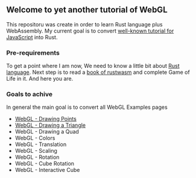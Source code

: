 ## Welcome to yet another tutorial of WebGL

This repositoru was create in order to learn Rust language plus WebAssembly.
My current goal is to convert [well-known tutorial for JavaScript](https://www.tutorialspoint.com/webgl/) into Rust.

### Pre-requirements
To get a point where I am now, We need to know a little bit about [Rust language](https://www.rust-lang.org/).
Next step is to read a [book of rustwasm](https://rustwasm.github.io/docs/book/) and complete Game of Life in it.
And here you are.

### Goals to achive

In general the main goal is to convert all WebGL Examples pages
- [WebGL - Drawing Points](drawing-points)
- [WebGL - Drawing a Triangle](drawing-triangle)
- WebGL - Drawing a Quad
- WebGL - Colors
- WebGL - Translation
- WebGL - Scaling
- WebGL - Rotation
- WebGL - Cube Rotation
- WebGL - Interactive Cube
